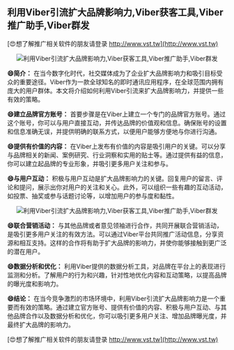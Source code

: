 ## **利用Viber引流扩大品牌影响力,Viber获客工具,Viber推广助手,Viber群发**

[😍想了解推广相关软件的朋友请登录 http://www.vst.tw](http://www.vst.tw)

 <center><img src="https://vst.tw/MP4/tuiguang/png/0.png" alt="利用Viber引流扩大品牌影响力,Viber获客工具,Viber推广助手,Viber群发"></center>

**😄简介：**
在当今数字化时代，社交媒体成为了企业扩大品牌影响力和吸引目标受众的重要途径。Viber作为一款全球知名的即时通讯应用程序，在全球范围内拥有庞大的用户群体。本文将介绍如何利用Viber引流来扩大品牌影响力，并提供一些有效的策略。

**😄建立品牌官方账号：**
首要步骤是在Viber上建立一个专门的品牌官方账号。通过这个账号，你可以与用户直接互动，并传达品牌的价值观和信息。确保账号的设置和信息准确无误，并提供明确的联系方式，以便用户能够方便地与你进行沟通。

**😄提供有价值的内容：**
在Viber上发布有价值的内容是吸引用户的关键。可以分享与品牌相关的新闻、案例研究、行业洞察和实用的贴士等。通过提供有益的信息，你可以建立起品牌的专业形象，并吸引更多用户关注和参与。

**😄与用户互动：**
积极与用户互动是扩大品牌影响力的关键。回复用户的留言、评论和提问，展示出你对用户的关注和关心。此外，可以组织一些有趣的互动活动，如投票、抽奖或参与话题讨论等，以增加用户的参与度和黏性。

 <center><img src="https://vst.tw/MP4/tuiguang/png/0.png" alt="利用Viber引流扩大品牌影响力,Viber获客工具,Viber推广助手,Viber群发"></center>

**😄联合营销活动：**
与其他品牌或者意见领袖进行合作，共同开展联合营销活动，是吸引更多用户关注的有效方法。可以通过Viber平台共同推广活动信息，分享资源和相互支持。这样的合作将有助于扩大品牌的影响力，并使你能够接触到更广泛的潜在用户。

**😄数据分析和优化：**
利用Viber提供的数据分析工具，对品牌在平台上的表现进行监测和分析。了解用户的行为和兴趣，针对性地优化内容和互动策略，以提高品牌的曝光度和影响力。

**😄结论：**
在当今竞争激烈的市场环境中，利用Viber引流扩大品牌影响力是一个重要而有效的策略。通过建立官方账号、提供有价值的内容、积极与用户互动、与其他品牌合作以及数据分析和优化，你可以吸引更多用户关注、增加品牌曝光度，并最终扩大品牌的影响力。

[😍想了解推广相关软件的朋友请登录 http://www.vst.tw](http://www.vst.tw)



